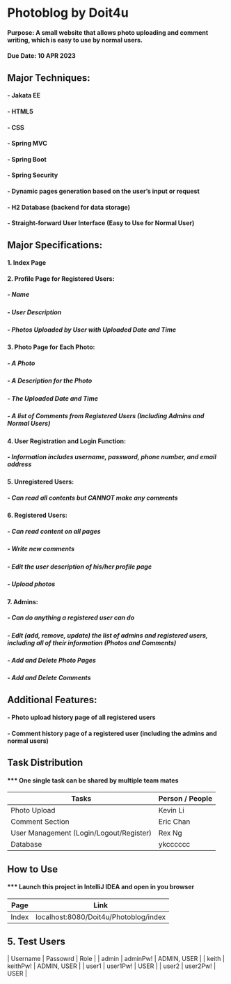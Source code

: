 # Photoblog by Doit4u
#### Purpose: A small website that allows photo uploading and comment writing, which is easy to use by normal users.
#### Due Date: 10 APR 2023

## Major Techniques:
#### - Jakata EE
#### - HTML5
#### - CSS
#### - Spring MVC
#### - Spring Boot
#### - Spring Security
#### - Dynamic pages generation based on the user’s input or request
#### - H2 Database (backend for data storage)
#### - Straight-forward User Interface (Easy to Use for Normal User)

## Major Specifications:
#### 1. Index Page
#### 2. Profile Page for Registered Users:
##### - Name
#####	- User Description
#####	- Photos Uploaded by User with Uploaded Date and Time
#### 3. Photo Page for Each Photo:
##### - A Photo
#####	- A Description for the Photo
#####	- The Uploaded Date and Time
#####	- A list of Comments from Registered Users (Including Admins and Normal Users)
#### 4. User Registration and Login Function:
#####	- Information includes username, password, phone number, and email address
#### 5. Unregistered Users: 
#####	- Can read all contents but CANNOT make any comments
#### 6. Registered Users: 
#####	- Can read content on all pages
#####	- Write new comments
#####	- Edit the user description of his/her profile page
#####	- Upload photos
#### 7. Admins:
#####	- Can do anything a registered user can do
#####	- Edit (add, remove, update) the list of admins and registered users, including all of their information (Photos and Comments)
#####	- Add and Delete Photo Pages
#####	- Add and Delete Comments

## Additional Features:
####	- Photo upload history page of all registered users
####	- Comment history page of a registered user (including the admins and normal users)

## Task Distribution
#### *** One single task can be shared by multiple team mates
| Tasks | Person / People |
| -| - |
| Photo Upload | Kevin Li  |
| Comment Section  |  Eric Chan |
| User Management (Login/Logout/Register) | Rex Ng |
| Database | ykcccccc |

## How to Use
#### *** Launch this project in IntelliJ IDEA and open in you browser
| Page | Link |
| - | - |
| Index | localhost:8080/Doit4u/Photoblog/index |


## 5. Test Users
| Username | Passowrd | Role |
| admin | adminPw! | ADMIN, USER |
| keith | keithPw! | ADMIN, USER |
| user1 | user1Pw! | USER |
| user2 | user2Pw! | USER |
